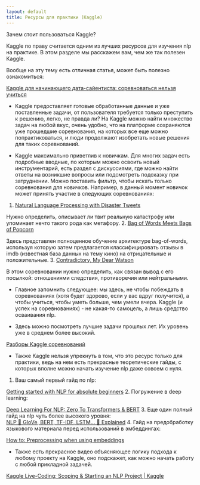 ```yaml
---
layout: default
title: Ресурсы для практики (Kaggle)
---
```

Зачем стоит пользоваться Kaggle?

Kaggle по праву считается одним из лучших ресурсов для изучения nlp на практике. В этом разделе мы расскажем вам, чем же так полезен Kaggle.

Вообще на эту тему есть отличная статья, может быть полезно ознакомиться:

<a href="https://skillbox.ru/media/code/kaggle_dlya_nachinayushchego_data_sayentista_sorevnovatsya_nelzya_uchitsya/?ysclid=lvaazetks3682760695">Kaggle для начинающего дата-сайентиста: соревноваться нельзя учиться</a>
- Kaggle предоставляет готовые обработанные данные и уже поставленные задачи, от пользователя требуется только преступить к решению, легко, не правда ли? На Kaggle можно найти множество задач на любой вкус, очень удобно, что на платформе сохраняются уже прошедшие соревнования, на которых все еще можно попрактиковаться, и люди продолжают изобретать новые решения для таких соревнований.

- Kaggle максимально приветлив к новичкам. Для многих задач есть подробные вводные, по которым можно освоить новый инструментарий, есть раздел с дискуссиями, где можно найти ответы на возникшие вопросы или подсмотреть подсказку при затруднении. Можно поставить фильтр, чтобы искать только соревнования для новичков. Например, в данный момент новичок может принять участие в следующих соревнованиях:
1. <a href="https://www.kaggle.com/competitions/nlp-getting-started">Natural Language Processing with Disaster Tweets</a>

Нужно определить, описывает ли твит реальную катастрофу или упоминает нечто такого рода как метафору.
2. <a href="https://www.kaggle.com/competitions/word2vec-nlp-tutorial">Bag of Words Meets Bags of Popcorn</a>

Здесь представлен полноценное обучение архитектуре bag-of-words, используя которую затем предлагается классифицировать отзывы в imdb (известная база данных на тему кино) на отрицательные и положительные.
3. <a href="https://www.kaggle.com/competitions/contradictory-my-dear-watson">Contradictory, My Dear Watson</a>

В этом соревновании нужно определить, как связан вывод с его посылкой: отношениями следствия, противоречия или нейтральными.

- Главное запомнить следующее: мы здесь, не чтобы побеждать в соревнованиях (хотя будет здорово, если у вас вдруг получится), а чтобы учиться, чтобы уметь больше, чем умели вчера. Kaggle (и успех на соревнованиях) - не какая-то самоцель, а лишь средство осваивания nlp.

- Здесь можно посмотреть лучшие задачи прошлых лет. Их уровень уже в среднем более высокий.

<a href="/extra_material/kaggle_competitions/">Разборы Kaggle соревнований</a>

- Также Kaggle нельзя упрекнуть в том, что это ресурс только для практики, ведь на нем есть прекрасные теоретические гайды, с которых вполне можно начать изучение nlp даже совсем с нуля.
1. Ваш самый первый гайд по nlp:
  
<a href="https://www.kaggle.com/competitions/nlp-getting-started">Getting started with NLP for absolute beginners</a>
2. Погружение в deep learning:
  
<a href="https://www.kaggle.com/code/tanulsingh077/deep-learning-for-nlp-zero-to-transformers-bert">Deep Learning For NLP: Zero To Transformers & BERT</a>
3. Еще один полный гайд на nlp чуть более высокого уровня:  
<a href="https://www.kaggle.com/code/andreshg/nlp-glove-bert-tf-idf-lstm-explained">NLP 📝 GloVe, BERT, TF-IDF, LSTM... 📝 Explained</a>
4. Гайд на предобработку языкового материала перед использований в эмбеддингах:
  
<a href="https://www.kaggle.com/code/christofhenkel/how-to-preprocessing-when-using-embeddings">How to: Preprocessing when using embeddings</a>

- Также есть прекрасное видео объясняющее логику подхода к любому проекту на Kaggle, оно подскажет, как можно начать работу с любой прикладной задачей.

<a href="https://www.youtube.com/watch?v=Jn8c3oe_GWU">Kaggle Live-Coding: Scoping & Starting an NLP Project | Kaggle</a>

